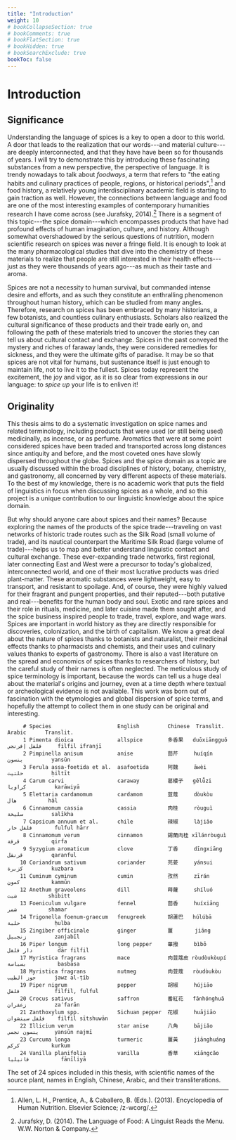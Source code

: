 ```yaml
---
title: "Introduction"
weight: 10
# bookCollapseSection: true
# bookComments: true
# bookFlatSection: true
# bookHidden: true
# bookSearchExclude: true
bookToc: false
---
```


# Introduction

## Significance

Understanding the language of spices is a key to open a door to this
world. A door that leads to the realization that our words---and
material culture---are deeply interconnected, and that they have have
been so for thousands of years. I will try to demonstrate this by
introducing these fascinating substances from a new perspective, the
perspective of language. It is trendy nowadays to talk about *foodways*,
a term that refers to "the eating habits and culinary practices of
people, regions, or historical periods",[^allen_encyclopedia_2013]
and food history, a relatively young interdisciplinary academic field is
starting to gain traction as well. However, the connections between
language and food are one of the most interesting examples of
contemporary humanities research I have come across (see Jurafsky, 2014).[^jurafsky_language_2014] There is a segment of this topic---the spice
domain---which encompasses products that have had profound effects of
human imagination, culture, and history. Although somewhat overshadowed
by the serious questions of nutrition, modern scientific research on
spices was never a fringe field. It is enough to look at the many
pharmacological studies that dive into the chemistry of these materials
to realize that people are still interested in their health
effects---just as they were thousands of years ago---as much as their
taste and aroma.

Spices are not a necessity to human survival, but commanded intense
desire and efforts, and as such they constitute an enthralling
phenomenon throughout human history, which can be studied from many
angles. Therefore, research on spices has been embraced by many
historians, a few botanists, and countless culinary enthusiasts.
Scholars also realized the cultural significance of these products and
their trade early on, and following the path of these materials tried to
uncover the stories they can tell us about cultural contact and
exchange. Spices in the past conveyed the mystery and riches of faraway
lands, they were considered remedies for sickness, and they were the
ultimate gifts of paradise. It may be so that spices are not vital for
humans, but sustenance itself is just enough to maintain life, not to
live it to the fullest. Spices today represent the excitement, the joy
and vigor, as it is so clear from expressions in our language: to *spice
up* your life is to enliven it!

## Originality

This thesis aims to do a systematic investigation on spice names and
related terminology, including products that were used (or still being
used) medicinally, as incense, or as perfume. Aromatics that were at
some point considered spices have been traded and transported across
long distances since antiquity and before, and the most coveted ones
have slowly dispersed throughout the globe. Spices and the spice domain
as a topic are usually discussed within the broad disciplines of
history, botany, chemistry, and gastronomy, all concerned by very
different aspects of these materials. To the best of my knowledge, there
is no academic work that puts the field of linguistics in focus when
discussing spices as a whole, and so this project is a unique
contribution to our linguistic knowledge about the spice domain.

But why should anyone care about spices and their names? Because
exploring the names of the products of the spice trade---traveling on
vast networks of historic trade routes such as the Silk Road (small
volume of trade), and its nautical counterpart the Maritime Silk Road
(large volume of trade)---helps us to map and better understand
linguistic contact and cultural exchange. These ever-expanding trade
networks, first regional, later connecting East and West were a
precursor to today's globalized, interconnected world, and one of their
most lucrative products was dried plant-matter. These aromatic
substances were lightweight, easy to transport, and resistant to
spoilage. And, of course, they were highly valued for their fragrant and
pungent properties, and their reputed---both putative and
real---benefits for the human body and soul. Exotic and rare spices and
their role in rituals, medicine, and later cuisine made them sought
after, and the spice business inspired people to trade, travel, explore,
and wage wars. Spices are important in world history as they are
directly responsible for discoveries, colonization, and the birth of
capitalism. We know a great deal about the nature of spices thanks to
botanists and naturalist, their medicinal effects thanks to pharmacists
and chemists, and their uses and culinary values thanks to experts of
gastronomy. There is also a vast literature on the spread and economics
of spices thanks to researchers of history, but the careful study of
their names is often neglected. The meticulous study of spice
terminology is important, because the words can tell us a huge deal
about the material's origins and journey, even at a time depth where
textual or archeological evidence is not available. This work was born
out of fascination with the etymologies and global dispersion of spice
terms, and hopefully the attempt to collect them in one study can be
original and interesting.

         # Species                     English         Chinese  Translit.       Arabic      Translit.
         1 Pimenta dioica              allspice        多香果   duōxiāngguǒ     فلفل إفرنجي     filfil ifranjī
         2 Pimpinella anisum           anise           茴芹     huíqín          ينسون         yansūn
         3 Ferula assa-foetida et al.  asafoetida      阿魏     āwèi            حلتیت         ḥiltīt
         4 Carum carvi                 caraway         葛縷子   gělǚzi          كراويا         karāwiyā
         5 Elettaria cardamomum        cardamom        荳蔻     dòukòu          هال          hāl
         6 Cinnamomum cassia           cassia          肉桂     ròuguì          سليخة         salīkha
         7 Capsicum annuum et al.      chile           辣椒     làjiāo          فلفل حار       fulful hārr
         8 Cinnamomum verum            cinnamon        錫蘭肉桂 xīlánròuguì     قرفة          qirfa
         9 Syzygium aromaticum         clove           丁香     dīngxiāng       قرنفل         qaranful
        10 Coriandrum sativum          coriander       芫荽     yánsui          كزبرة         kuzbara
        11 Cuminum cyminum             cumin           孜然     zīrán           كمون          kammūn
        12 Anethum graveolens          dill            蒔蘿     shíluó          شبت          shibitt
        13 Foeniculum vulgare          fennel          茴香     huíxiāng        شمر          shamar
        14 Trigonella foenum-graecum   fenugreek       胡蘆巴   húlúbā          حلبة           ḥulba
        15 Zingiber officinale         ginger          薑       jiāng           زنجبيل         zanjabīl
        16 Piper longum                long pepper     蓽撥     bìbō            دار فلفل        dār filfil
        17 Myristica fragrans          mace            肉荳蔻皮 ròudòukòupí     بسباسة          basbāsa
        18 Myristica fragrans          nutmeg          肉荳蔻   ròudòukòu       جوز الطيب      jawz al-ṭīb
        19 Piper nigrum                pepper          胡椒     hújiāo          فلفل           filfil, fulful
        20 Crocus sativus              saffron         番紅花   fānhónghuā      زعفران         zaʿfarān
        21 Zanthoxylum spp.            Sichuan pepper  花椒     huājiāo         فلفل سيتشوان    filfil sītshuwān
        22 Illicium verum              star anise      八角     bājiǎo          ينسون نجمي     yansūn najmī
        23 Curcuma longa               turmeric        薑黃     jiānghuáng      كركم          kurkum
        24 Vanilla planifolia          vanilla         香草     xiāngcǎo        فانيليا          fānīliyā

The set of 24 spices included in this thesis, with scientific names of the source plant, names in English, Chinese, Arabic, and their transliterations.

[^allen_encyclopedia_2013]: Allen, L. H., Prentice, A., & Caballero, B. (Eds.). (2013). Encyclopedia of Human Nutrition. Elsevier Science; /z-wcorg/.
[^jurafsky_language_2014]: Jurafsky, D. (2014). The Language of Food: A Linguist Reads the Menu. W.W. Norton & Company.
